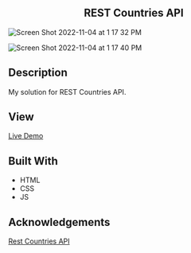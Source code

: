 <h2 align="center"> REST Countries API </h2> 

![Screen Shot 2022-11-04 at 1 17 32 PM](https://user-images.githubusercontent.com/91632194/200036829-9d65a6dd-2ddf-4f8e-bf4a-619127c784cf.png)

![Screen Shot 2022-11-04 at 1 17 40 PM](https://user-images.githubusercontent.com/91632194/200036839-cc3e5d20-c955-4d65-a0a4-76c7034da266.png)

## Description
My solution for REST Countries API. 

## View
[Live Demo](https://knlrvr.github.io/REST-Countries/)

## Built With
- HTML
- CSS
- JS

## Acknowledgements
[Rest Countries API](https://restcountries.com/) 
